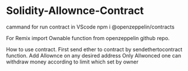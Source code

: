 # Solidity-Allownce-Contract 


cammand for run contract in VScode
npm i @openzeppelin/contracts

For Remix
import Ownable function from openzeppelin github repo. 


How to use contract.
First send ether to contract by sendethertocontract function.
Add Allownce on any desired address
Only Allwonced one can withdraw money according to limit which set by owner
